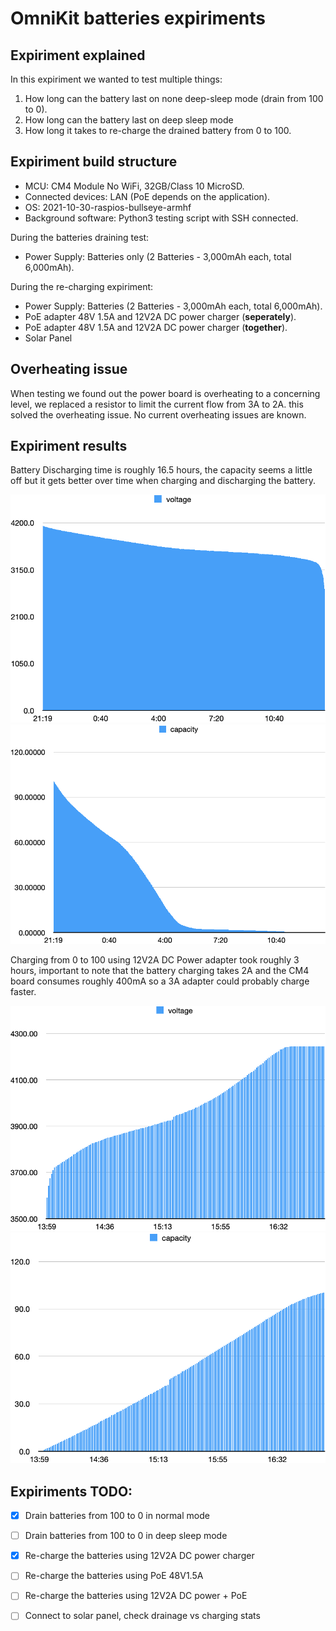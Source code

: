 # OmniKit batteries expiriments

## Expiriment explained

In this expiriment we wanted to test multiple things:

1. How long can the battery last on none deep-sleep mode (drain from 100 to 0).
2. How long can the battery last on deep sleep mode
2. How long it takes to re-charge the drained battery from 0 to 100.

## Expiriment build structure

- MCU: CM4 Module No WiFi, 32GB/Class 10 MicroSD.
- Connected devices: LAN (PoE depends on the application).
- OS: 2021-10-30-raspios-bullseye-armhf
- Background software: Python3 testing script with SSH connected.

During the batteries draining test:

- Power Supply: Batteries only (2 Batteries - 3,000mAh each, total 6,000mAh).

During the re-charging expiriment:

- Power Supply: Batteries  (2 Batteries - 3,000mAh each, total 6,000mAh).
- PoE adapter 48V 1.5A and 12V2A DC power charger (**seperately**).
- PoE adapter 48V 1.5A and 12V2A DC power charger (**together**).
- Solar Panel

## Overheating issue

When testing we found out the power board is overheating to a concerning level, we replaced a resistor to limit the current flow from 3A to 2A.
this solved the overheating issue. No current overheating issues are known.

## Expiriment results

Battery Discharging time is roughly 16.5 hours, the capacity seems a little off but it gets better over time when charging and discharging the battery.

![Battery discharging voltage](images/voltage_discharging_graph.png)
![Battery discharging capacity](images/capacity_discharging_graph.png)

Charging from 0 to 100 using 12V2A DC Power adapter took roughly 3 hours, important to note that the battery charging takes 2A and the CM4 board consumes roughly 400mA so a 3A adapter could probably charge faster.

![Battery discharging voltage](images/voltage_dc_charging_graph.png)
![Battery discharging capacity](images/capacity_dc_charging_graph.png)

## Expiriments TODO:

- [x] Drain batteries from 100 to 0 in normal mode
- [ ] Drain batteries from 100 to 0 in deep sleep mode 
- [x] Re-charge the batteries using 12V2A DC power charger
- [ ] Re-charge the batteries using PoE 48V1.5A 
- [ ] Re-charge the batteries using 12V2A DC power + PoE
- [ ] Connect to solar panel, check drainage vs charging stats

